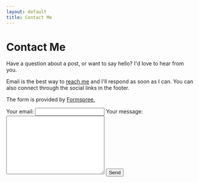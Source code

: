 ```yaml
---
layout: default
title: Contact Me
---
```


<div id="contact">
  <h1 class="pageTitle">Contact Me</h1>
  <div class="contactContent">
    <p class="intro">Have a question about a post, or want to say hello? I'd love to hear from you.</p>
    <p>Email is the best way to <a href="mailto:caituo27@gmail.com">reach me</a> and I'll respond as soon as I can. You can also connect through the social links in the footer.</p>
    <p>The form is provided by <a href="http://formspree.io/">Formspree.</a></p>
  </div>
  <form
  action="https://formspree.io/f/xovngpwg"
  method="POST"
>
  <label>
    Your email:
    <input type="email" name="email" class="full-width">
  </label>
  <label>
    Your message:
    <textarea name="message" cols="30" rows="10" class="full-width"></textarea>
  </label>
  <button type="submit" value="Send">Send</button>
</form>
</div>
